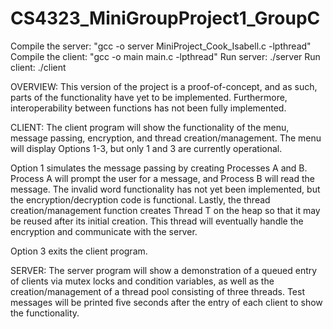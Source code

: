 # CS4323_MiniGroupProject1_GroupC

Compile the server: "gcc -o server MiniProject_Cook_Isabell.c -lpthread"
Compile the client: "gcc -o main main.c -lpthread"
Run server: ./server
Run client: ./client

OVERVIEW:
This version of the project is a proof-of-concept, and as such, parts of the  functionality have yet
to be implemented. Furthermore, interoperability between functions has not been fully implemented.

CLIENT:
The client program will show the functionality of the menu, message passing, encryption, and thread
creation/management. The menu will display Options 1-3, but only 1 and 3 are currently operational.

Option 1 simulates the message passing by creating Processes A and B. Process A will prompt the user
for a message, and Process B will read the message. The invalid word functionality has not yet been
implemented, but the encryption/decryption code is functional. Lastly, the thread creation/management
function creates Thread T on the heap so that it may be reused after its initial creation. This thread
will eventually handle the encryption and communicate with the server.

Option 3 exits the client program.

SERVER:
The server program will show a demonstration of a queued entry of clients via mutex locks and condition
variables, as well as the creation/management of a thread pool consisting of three threads. Test messages
will be printed five seconds after the entry of each client to show the functionality.
